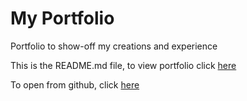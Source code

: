 # My Portfolio

Portfolio to show-off my creations and experience

This is the README.md file, to view portfolio click [here](index.html)

To open from github, click [here](https://dosisod.github.io)